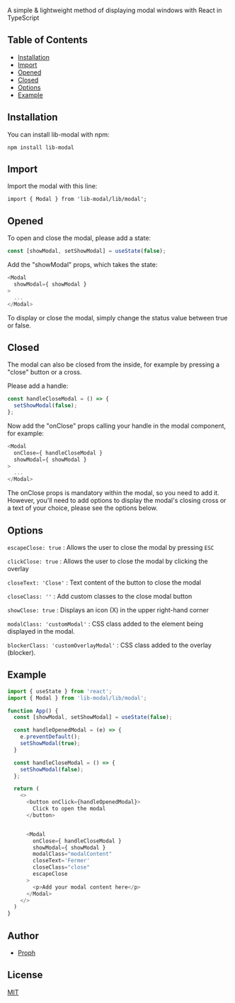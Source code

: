 A simple & lightweight method of displaying modal windows with React in TypeScript


## Table of Contents
 - [Installation](https://www.npmjs.com/package/lib-modal#installation)
 - [Import](https://www.npmjs.com/package/lib-modal#import)
 - [Opened](https://www.npmjs.com/package/lib-modal#opened)
 - [Closed](https://www.npmjs.com/package/lib-modal#closed)
 - [Options](https://www.npmjs.com/package/lib-modal#options)
 - [Example](https://www.npmjs.com/package/lib-modal#examples)


## Installation
You can install lib-modal with npm:

`npm install lib-modal`


## Import
Import the modal with this line:

`import { Modal } from 'lib-modal/lib/modal';`


## Opened
To open and close the modal, please add a state:
```javascript
const [showModal, setShowModal] = useState(false);
```
Add the "showModal" props, which takes the state:
```javascript
<Modal
  showModal={ showModal }
>
  ...
</Modal>
```
To display or close the modal, simply change the status value between true or false.


## Closed
The modal can also be closed from the inside, for example by pressing a "close" button or a cross.

Please add a handle:
```javascript
const handleCloseModal = () => {
  setShowModal(false);
};
```
Now add the "onClose" props calling your handle in the modal component, for example:
```javascript
<Modal
  onClose={ handleCloseModal }
  showModal={ showModal }
>
  ...
</Modal>
```
The onClose props is mandatory within the modal, so you need to add it.
However, you'll need to add options to display the modal's closing cross or a text of your choice, please see the options below.


## Options
`escapeClose: true` : Allows the user to close the modal by pressing `ESC`

`clickClose: true` : Allows the user to close the modal by clicking the overlay

`closeText: 'Close'` : Text content of the button to close the modal

`closeClass: ''` : Add custom classes to the close modal button

`showClose: true` : Displays an icon (X) in the upper right-hand corner

`modalClass: 'customModal'` : CSS class added to the element being displayed in the modal.

`blockerClass: 'customOverlayModal'` : CSS class added to the overlay (blocker).


## Example
```javascript
import { useState } from 'react';
import { Modal } from 'lib-modal/lib/modal';

function App() {
  const [showModal, setShowModal] = useState(false);

  const handleOpenedModal = (e) => {
    e.preventDefault();
    setShowModal(true);
  }

  const handleCloseModal = () => {
    setShowModal(false);
  };

  return (
    <>
      <button onClick={handleOpenedModal}>
        Click to open the modal
      </button>


      <Modal
        onClose={ handleCloseModal }
        showModal={ showModal }
        modalClass="modalContent"
        closeText='Fermer'
        closeClass="close"
        escapeClose
      >
        <p>Add your modal content here</p>
      </Modal>
    </>
  )
}
```


## Author
- [Proph](https://github.com/proph-dev)


## License
[MIT](https://choosealicense.com/licenses/mit/)